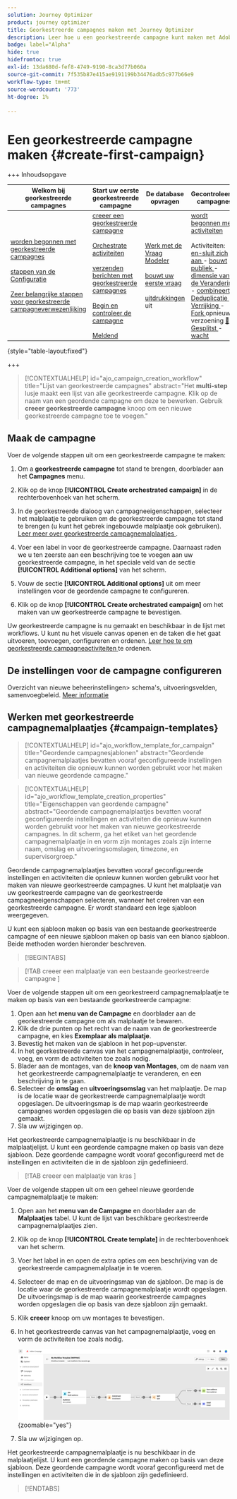 ```yaml
---
solution: Journey Optimizer
product: journey optimizer
title: Georkestreerde campagnes maken met Journey Optimizer
description: Leer hoe u een georkestreerde campagne kunt maken met Adobe Journey Optimizer
badge: label="Alpha"
hide: true
hidefromtoc: true
exl-id: 13da680d-fef8-4749-9190-8ca3d77b060a
source-git-commit: 7f535b87e415ae9191199b34476adb5c977b66e9
workflow-type: tm+mt
source-wordcount: '773'
ht-degree: 1%

---
```



# Een georkestreerde campagne maken {#create-first-campaign}

+++ Inhoudsopgave

| Welkom bij georkestreerde campagnes | Start uw eerste georkestreerde campagne | De database opvragen | Gecontroleerde campagnes |
|---|---|---|---|
| [ worden begonnen met georkestreerde campagnes ](gs-orchestrated-campaigns.md)<br/><br/>[ stappen van de Configuratie ](configuration-steps.md)<br/><br/>[ Zeer belangrijke stappen voor georkestreerde campagneverwezenlijking ](gs-campaign-creation.md) | [ creeer een georkestreerde campagne ](create-orchestrated-campaign.md)<br/><br/>[ Orchestrate activiteiten ](orchestrate-activities.md)<br/><br/>[ verzenden berichten met georkestreerde campagnes ](send-messages.md)<br/><br/>[ Begin en controleer de campagne ](start-monitor-campaigns.md)<br/><br/>[ Meldend ](reporting-campaigns.md) | [ Werk met de Vraag Modeler ](orchestrated-query-modeler.md)<br/><br/>[ bouwt uw eerste vraag ](build-query.md)<br/><br/>[ uitdrukkingen ](edit-expressions.md) uit | [ wordt begonnen met activiteiten ](activities/about-activities.md)<br/><br/> Activiteiten:<br/>[ en-sluit zich aan ](activities/and-join.md) - [ bouwt publiek ](activities/build-audience.md) - [ dimensie van de Verandering ](activities/change-dimension.md) - [ combineert ](activities/combine.md) - [ Deduplicatie ](activities/deduplication.md) - [ Verrijking ](activities/enrichment.md) - [ Fork ](activities/fork.md) opnieuw verzoening [&#128279;](activities/reconciliation.md) - [ Gesplitst ](activities/split.md) - [ wacht ](activities/wait.md) |

{style="table-layout:fixed"}

+++

>[!CONTEXTUALHELP]
>id="ajo_campaign_creation_workflow"
>title="Lijst van georkestreerde campagnes"
>abstract="Het **multi-step** lusje maakt een lijst van alle georkestreerde campagne. Klik op de naam van een geordende campagne om deze te bewerken. Gebruik **creeer georkestreerde campagne** knoop om een nieuwe georkestreerde campagne toe te voegen."

## Maak de campagne

Voer de volgende stappen uit om een georkestreerde campagne te maken:

1. Om a **georkestreerde campagne** tot stand te brengen, doorblader aan het **Campagnes** menu.

1. Klik op de knop **[!UICONTROL Create orchestrated campaign]** in de rechterbovenhoek van het scherm.

1. In de georkestreerde dialoog van campagneeigenschappen **&#x200B;**, selecteer het malplaatje te gebruiken om de georkestreerde campagne tot stand te brengen (u kunt het gebrek ingebouwde malplaatje ook gebruiken). [ Leer meer over georkestreerde campagnemalplaatjes ](#campaign-templates).

1. Voer een label in voor de georkestreerde campagne. Daarnaast raden we u ten zeerste aan een beschrijving toe te voegen aan uw georkestreerde campagne, in het speciale veld van de sectie **[!UICONTROL Additional options]** van het scherm.

1. Vouw de sectie **[!UICONTROL Additional options]** uit om meer instellingen voor de geordende campagne te configureren.

1. Klik op de knop **[!UICONTROL Create orchestrated campaign]** om het maken van uw georkestreerde campagne te bevestigen.

Uw georkestreerde campagne is nu gemaakt en beschikbaar in de lijst met workflows. U kunt nu het visuele canvas openen en de taken die het gaat uitvoeren, toevoegen, configureren en ordenen. [ Leer hoe te om georkestreerde campagneactiviteiten ](orchestrate-activities.md) te ordenen.

## De instellingen voor de campagne configureren

Overzicht van nieuwe beheerinstellingen> schema&#39;s, uitvoeringsvelden, samenvoegbeleid. [Meer informatie](configuration-steps.md)

## Werken met georkestreerde campagnemalplaatjes {#campaign-templates}

>[!CONTEXTUALHELP]
>id="ajo_workflow_template_for_campaign"
>title="Geordende campagnesjablonen"
>abstract="Geordende campagnemalplaatjes bevatten vooraf geconfigureerde instellingen en activiteiten die opnieuw kunnen worden gebruikt voor het maken van nieuwe geordende campagne."

>[!CONTEXTUALHELP]
>id="ajo_workflow_template_creation_properties"
>title="Eigenschappen van geordende campagne"
>abstract="Geordende campagnemalplaatjes bevatten vooraf geconfigureerde instellingen en activiteiten die opnieuw kunnen worden gebruikt voor het maken van nieuwe georkestreerde campagnes. In dit scherm, ga het etiket van het geordende campagnemalplaatje in en vorm zijn montages zoals zijn interne naam, omslag en uitvoeringsomslagen, timezone, en supervisorgroep."

Geordende campagnemalplaatjes bevatten vooraf geconfigureerde instellingen en activiteiten die opnieuw kunnen worden gebruikt voor het maken van nieuwe georkestreerde campagnes. U kunt het malplaatje van uw georkestreerde campagne van de georkestreerde campagneeigenschappen selecteren, wanneer het creëren van een georkestreerde campagne. Er wordt standaard een lege sjabloon weergegeven.

U kunt een sjabloon maken op basis van een bestaande georkestreerde campagne of een nieuwe sjabloon maken op basis van een blanco sjabloon. Beide methoden worden hieronder beschreven.

>[!BEGINTABS]

>[!TAB  creeer een malplaatje van een bestaande georkestreerde campagne ]

Voer de volgende stappen uit om een georkestreerd campagnemalplaatje te maken op basis van een bestaande georkestreerde campagne:

1. Open aan het **menu van de Campagne** en doorblader aan de georkestreerde campagne om als malplaatje te bewaren.
1. Klik de drie punten op het recht van de naam van de georkestreerde campagne, en kies **Exemplaar als malplaatje**.
1. Bevestig het maken van de sjabloon in het pop-upvenster.
1. In het georkestreerde canvas van het campagnemalplaatje, controleer, voeg, en vorm de activiteiten toe zoals nodig.
1. Blader aan de montages, van de **knoop van Montages**, om de naam van het georkestreerde campagnemalplaatje te veranderen, en een beschrijving in te gaan.
1. Selecteer de **omslag** en **uitvoeringsomslag** van het malplaatje. De map is de locatie waar de georkestreerde campagnemalplaatje wordt opgeslagen. De uitvoeringsmap is de map waarin georkestreerde campagnes worden opgeslagen die op basis van deze sjabloon zijn gemaakt.
1. Sla uw wijzigingen op.

Het georkestreerde campagnemalplaatje is nu beschikbaar in de malplaatjelijst. U kunt een geordende campagne maken op basis van deze sjabloon. Deze geordende campagne wordt vooraf geconfigureerd met de instellingen en activiteiten die in de sjabloon zijn gedefinieerd.


>[!TAB  creeer een malplaatje van kras ]


Voer de volgende stappen uit om een geheel nieuwe geordende campagnemalplaatje te maken:

1. Open aan het **menu van de Campagne** en doorblader aan de **Malplaatjes** tabel. U kunt de lijst van beschikbare georkestreerde campagnemalplaatjes zien.
1. Klik op de knop **[!UICONTROL Create template]** in de rechterbovenhoek van het scherm.
1. Voer het label in en open de extra opties om een beschrijving van de georkestreerde campagnemalplaatje in te voeren.
1. Selecteer de map en de uitvoeringsmap van de sjabloon. De map is de locatie waar de georkestreerde campagnemalplaatje wordt opgeslagen. De uitvoeringsmap is de map waarin georkestreerde campagnes worden opgeslagen die op basis van deze sjabloon zijn gemaakt.
1. Klik **creeer** knoop om uw montages te bevestigen.
1. In het georkestreerde canvas van het campagnemalplaatje, voeg en vorm de activiteiten toe zoals nodig.

   ![](assets/wf-template-activities.png){zoomable="yes"}

1. Sla uw wijzigingen op.

Het georkestreerde campagnemalplaatje is nu beschikbaar in de malplaatjelijst. U kunt een geordende campagne maken op basis van deze sjabloon. Deze geordende campagne wordt vooraf geconfigureerd met de instellingen en activiteiten die in de sjabloon zijn gedefinieerd.

>[!ENDTABS]
